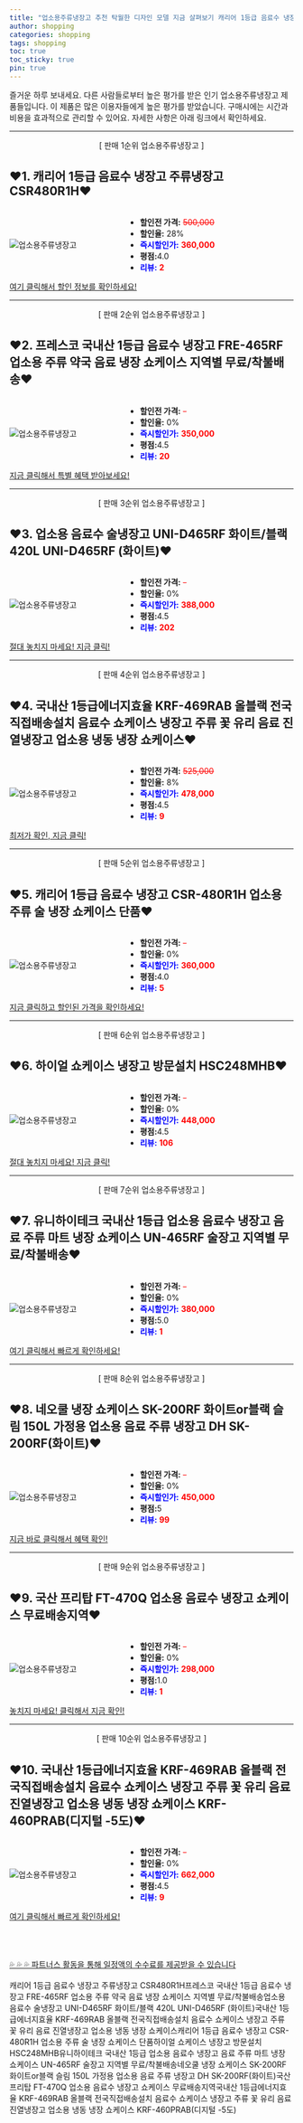 ```yaml
---
title: "업소용주류냉장고 추천 탁월한 디자인 모델 지금 살펴보기 캐리어 1등급 음료수 냉장고 주류냉장고"
author: shopping
categories: shopping
tags: shopping
toc: true
toc_sticky: true
pin: true
---
```

즐거운 하루 보내세요. 다른 사람들로부터 높은 평가를 받은 인기 업소용주류냉장고 제품들입니다. 이 제품은 많은 이용자들에게 높은 평가를 받았습니다. 구매시에는 시간과 비용을 효과적으로 관리할 수 있어요. 자세한 사항은 아래 링크에서 확인하세요.

---
<p class="toplist" style="margin: 0 auto; display: block; width: fit-content;">[ 판매 1순위 업소용주류냉장고 ]</p>

<h2><strong>❤️1. 캐리어 1등급 음료수 냉장고 주류냉장고 CSR480R1H❤️</strong></h2>

<div style="display: flex; align-items: center;">
    <div style="flex: 0.4;">
        <img src="https://thumbnail9.coupangcdn.com/thumbnails/remote/230x230ex/image/vendor_inventory/04e5/b541e1cac3d57d8947bf4debd44750e5014fcc9b38092fb56c322408e414.jpg" alt="업소용주류냉장고" style="max-width: 100%;">
    </div>
    <div style="flex: 0.6; margin-left: 10px;">
        <ul>
            <li><strong>할인전 가격:</strong> <del style="color: red;">500,000</del></li>
            <li><strong>할인율:</strong> 28%</li>
            <li><span style='color:blue'><strong>즉시할인가:</strong></span> <span style='color:red'><strong>360,000</strong></span></li>
            <li><strong>평점:</strong>4.0</li>
            <li><span style='color:blue'><strong>리뷰:</strong></span> <span style='color:red'><strong>2</strong></span></li>
        </ul>
    </div>
</div>
<div class="center">
    <a href="https://William4Davisa.github.io?lptag=AF9450613&subid=githubio&pageKey=8057150140&traceid=V0-153&itemId=22619062635&vendorItemId=89660625126" class="myButton">
        여기 클릭해서 할인 정보를 확인하세요!
    </a>
</div>


---
<p class="toplist" style="margin: 0 auto; display: block; width: fit-content;">[ 판매 2순위 업소용주류냉장고 ]</p>

<h2><strong>❤️2. 프레스코 국내산 1등급 음료수 냉장고 FRE-465RF 업소용 주류 약국 음료 냉장 쇼케이스 지역별 무료/착불배송❤️</strong></h2>

<div style="display: flex; align-items: center;">
    <div style="flex: 0.4;">
        <img src="https://thumbnail7.coupangcdn.com/thumbnails/remote/230x230ex/image/vendor_inventory/4260/29845354c1a1ff2f6b06d1f0684f45f3fcd2fc206d149cb2dca1583202b6.jpg" alt="업소용주류냉장고" style="max-width: 100%;">
    </div>
    <div style="flex: 0.6; margin-left: 10px;">
        <ul>
            <li><strong>할인전 가격:</strong> <del style="color: red;">-</del></li>
            <li><strong>할인율:</strong> 0%</li>
            <li><span style='color:blue'><strong>즉시할인가:</strong></span> <span style='color:red'><strong>350,000</strong></span></li>
            <li><strong>평점:</strong>4.5</li>
            <li><span style='color:blue'><strong>리뷰:</strong></span> <span style='color:red'><strong>20</strong></span></li>
        </ul>
    </div>
</div>
<div class="center">
    <a href="https://William4Davisa.github.io?lptag=AF9450613&subid=githubio&pageKey=7465351636&traceid=V0-153&itemId=19467939540&vendorItemId=87163643701" class="myButton">
        지금 클릭해서 특별 혜택 받아보세요!
    </a>
</div>


---
<p class="toplist" style="margin: 0 auto; display: block; width: fit-content;">[ 판매 3순위 업소용주류냉장고 ]</p>

<h2><strong>❤️3. 업소용 음료수 술냉장고 UNI-D465RF 화이트/블랙 420L UNI-D465RF (화이트)❤️</strong></h2>

<div style="display: flex; align-items: center;">
    <div style="flex: 0.4;">
        <img src="https://thumbnail8.coupangcdn.com/thumbnails/remote/230x230ex/image/vendor_inventory/5772/e00aa27e0aa22b2bf298fcc9d902eeaeeae0b97e17a17012542afc489e4e.jpg" alt="업소용주류냉장고" style="max-width: 100%;">
    </div>
    <div style="flex: 0.6; margin-left: 10px;">
        <ul>
            <li><strong>할인전 가격:</strong> <del style="color: red;">-</del></li>
            <li><strong>할인율:</strong> 0%</li>
            <li><span style='color:blue'><strong>즉시할인가:</strong></span> <span style='color:red'><strong>388,000</strong></span></li>
            <li><strong>평점:</strong>4.5</li>
            <li><span style='color:blue'><strong>리뷰:</strong></span> <span style='color:red'><strong>202</strong></span></li>
        </ul>
    </div>
</div>
<div class="center">
    <a href="https://William4Davisa.github.io?lptag=AF9450613&subid=githubio&pageKey=6226480805&traceid=V0-153&itemId=12489917344&vendorItemId=70135011212" class="myButton">
        절대 놓치지 마세요! 지금 클릭!
    </a>
</div>


---
<p class="toplist" style="margin: 0 auto; display: block; width: fit-content;">[ 판매 4순위 업소용주류냉장고 ]</p>

<h2><strong>❤️4. 국내산 1등급에너지효율 KRF-469RAB 올블랙 전국직접배송설치 음료수 쇼케이스 냉장고 주류 꽃 유리 음료 진열냉장고 업소용 냉동 냉장 쇼케이스❤️</strong></h2>

<div style="display: flex; align-items: center;">
    <div style="flex: 0.4;">
        <img src="https://thumbnail7.coupangcdn.com/thumbnails/remote/230x230ex/image/vendor_inventory/35ce/8e6d07c8841b4f89cd7265a42d730702f1b6d1ac38bfd3e638394e444681.jpg" alt="업소용주류냉장고" style="max-width: 100%;">
    </div>
    <div style="flex: 0.6; margin-left: 10px;">
        <ul>
            <li><strong>할인전 가격:</strong> <del style="color: red;">525,000</del></li>
            <li><strong>할인율:</strong> 8%</li>
            <li><span style='color:blue'><strong>즉시할인가:</strong></span> <span style='color:red'><strong>478,000</strong></span></li>
            <li><strong>평점:</strong>4.5</li>
            <li><span style='color:blue'><strong>리뷰:</strong></span> <span style='color:red'><strong>9</strong></span></li>
        </ul>
    </div>
</div>
<div class="center">
    <a href="https://William4Davisa.github.io?lptag=AF9450613&subid=githubio&pageKey=7734983477&traceid=V0-153&itemId=20795089153&vendorItemId=87864578125" class="myButton">
        최저가 확인, 지금 클릭!
    </a>
</div>


---
<p class="toplist" style="margin: 0 auto; display: block; width: fit-content;">[ 판매 5순위 업소용주류냉장고 ]</p>

<h2><strong>❤️5. 캐리어 1등급 음료수 냉장고 CSR-480R1H 업소용 주류 술 냉장 쇼케이스 단품❤️</strong></h2>

<div style="display: flex; align-items: center;">
    <div style="flex: 0.4;">
        <img src="https://thumbnail7.coupangcdn.com/thumbnails/remote/230x230ex/image/vendor_inventory/d075/9221bfd5f7b60ff8bcd934645d3f36f28635c082b9c68a07da69dd0935b0.jpg" alt="업소용주류냉장고" style="max-width: 100%;">
    </div>
    <div style="flex: 0.6; margin-left: 10px;">
        <ul>
            <li><strong>할인전 가격:</strong> <del style="color: red;">-</del></li>
            <li><strong>할인율:</strong> 0%</li>
            <li><span style='color:blue'><strong>즉시할인가:</strong></span> <span style='color:red'><strong>360,000</strong></span></li>
            <li><strong>평점:</strong>4.0</li>
            <li><span style='color:blue'><strong>리뷰:</strong></span> <span style='color:red'><strong>5</strong></span></li>
        </ul>
    </div>
</div>
<div class="center">
    <a href="https://William4Davisa.github.io?lptag=AF9450613&subid=githubio&pageKey=8054033098&traceid=V0-153&itemId=22600159867&vendorItemId=89641815893" class="myButton">
        지금 클릭하고 할인된 가격을 확인하세요!
    </a>
</div>


---
<p class="toplist" style="margin: 0 auto; display: block; width: fit-content;">[ 판매 6순위 업소용주류냉장고 ]</p>

<h2><strong>❤️6. 하이얼 쇼케이스 냉장고 방문설치 HSC248MHB❤️</strong></h2>

<div style="display: flex; align-items: center;">
    <div style="flex: 0.4;">
        <img src="https://thumbnail9.coupangcdn.com/thumbnails/remote/230x230ex/image/retail/images/2787151945580967-7e768c33-571a-46a9-aad7-40c7e7cef033.jpg" alt="업소용주류냉장고" style="max-width: 100%;">
    </div>
    <div style="flex: 0.6; margin-left: 10px;">
        <ul>
            <li><strong>할인전 가격:</strong> <del style="color: red;">-</del></li>
            <li><strong>할인율:</strong> 0%</li>
            <li><span style='color:blue'><strong>즉시할인가:</strong></span> <span style='color:red'><strong>448,000</strong></span></li>
            <li><strong>평점:</strong>4.5</li>
            <li><span style='color:blue'><strong>리뷰:</strong></span> <span style='color:red'><strong>106</strong></span></li>
        </ul>
    </div>
</div>
<div class="center">
    <a href="https://William4Davisa.github.io?lptag=AF9450613&subid=githubio&pageKey=7355196161&traceid=V0-153&itemId=18936872588&vendorItemId=86063462183" class="myButton">
        절대 놓치지 마세요! 지금 클릭!
    </a>
</div>


---
<p class="toplist" style="margin: 0 auto; display: block; width: fit-content;">[ 판매 7순위 업소용주류냉장고 ]</p>

<h2><strong>❤️7. 유니하이테크 국내산 1등급 업소용 음료수 냉장고 음료 주류 마트 냉장 쇼케이스 UN-465RF 술장고 지역별 무료/착불배송❤️</strong></h2>

<div style="display: flex; align-items: center;">
    <div style="flex: 0.4;">
        <img src="https://thumbnail10.coupangcdn.com/thumbnails/remote/230x230ex/image/vendor_inventory/a418/6cf372c9d9534e5be2188305f0830c01ac96e47f0f2a3536c1a0a710178b.jpg" alt="업소용주류냉장고" style="max-width: 100%;">
    </div>
    <div style="flex: 0.6; margin-left: 10px;">
        <ul>
            <li><strong>할인전 가격:</strong> <del style="color: red;">-</del></li>
            <li><strong>할인율:</strong> 0%</li>
            <li><span style='color:blue'><strong>즉시할인가:</strong></span> <span style='color:red'><strong>380,000</strong></span></li>
            <li><strong>평점:</strong>5.0</li>
            <li><span style='color:blue'><strong>리뷰:</strong></span> <span style='color:red'><strong>1</strong></span></li>
        </ul>
    </div>
</div>
<div class="center">
    <a href="https://William4Davisa.github.io?lptag=AF9450613&subid=githubio&pageKey=7465355308&traceid=V0-153&itemId=19467957300&vendorItemId=86578288429" class="myButton">
        여기 클릭해서 빠르게 확인하세요!
    </a>
</div>


---
<p class="toplist" style="margin: 0 auto; display: block; width: fit-content;">[ 판매 8순위 업소용주류냉장고 ]</p>

<h2><strong>❤️8. 네오쿨 냉장 쇼케이스 SK-200RF 화이트or블랙 슬림 150L 가정용 업소용 음료 주류 냉장고 DH SK-200RF(화이트)❤️</strong></h2>

<div style="display: flex; align-items: center;">
    <div style="flex: 0.4;">
        <img src="https://thumbnail9.coupangcdn.com/thumbnails/remote/230x230ex/image/vendor_inventory/d95f/472e306167a531d2dfc764e454fdbb5ba7ab037e1a4c656e38f40ab0dc5e.png" alt="업소용주류냉장고" style="max-width: 100%;">
    </div>
    <div style="flex: 0.6; margin-left: 10px;">
        <ul>
            <li><strong>할인전 가격:</strong> <del style="color: red;">-</del></li>
            <li><strong>할인율:</strong> 0%</li>
            <li><span style='color:blue'><strong>즉시할인가:</strong></span> <span style='color:red'><strong>450,000</strong></span></li>
            <li><strong>평점:</strong>5</li>
            <li><span style='color:blue'><strong>리뷰:</strong></span> <span style='color:red'><strong>99</strong></span></li>
        </ul>
    </div>
</div>
<div class="center">
    <a href="https://William4Davisa.github.io?lptag=AF9450613&subid=githubio&pageKey=8158975049&traceid=V0-153&itemId=23254368940&vendorItemId=90286766488" class="myButton">
        지금 바로 클릭해서 혜택 확인!
    </a>
</div>


---
<p class="toplist" style="margin: 0 auto; display: block; width: fit-content;">[ 판매 9순위 업소용주류냉장고 ]</p>

<h2><strong>❤️9. 국산 프리탑 FT-470Q 업소용 음료수 냉장고 쇼케이스 무료배송지역❤️</strong></h2>

<div style="display: flex; align-items: center;">
    <div style="flex: 0.4;">
        <img src="https://thumbnail7.coupangcdn.com/thumbnails/remote/230x230ex/image/vendor_inventory/30f7/a87ec0a1432b8984cb14aae005e6b8c8aaf793499cddfbb3056bddef982a.jpg" alt="업소용주류냉장고" style="max-width: 100%;">
    </div>
    <div style="flex: 0.6; margin-left: 10px;">
        <ul>
            <li><strong>할인전 가격:</strong> <del style="color: red;">-</del></li>
            <li><strong>할인율:</strong> 0%</li>
            <li><span style='color:blue'><strong>즉시할인가:</strong></span> <span style='color:red'><strong>298,000</strong></span></li>
            <li><strong>평점:</strong>1.0</li>
            <li><span style='color:blue'><strong>리뷰:</strong></span> <span style='color:red'><strong>1</strong></span></li>
        </ul>
    </div>
</div>
<div class="center">
    <a href="https://William4Davisa.github.io?lptag=AF9450613&subid=githubio&pageKey=7872348165&traceid=V0-153&itemId=21508703494&vendorItemId=88562221481" class="myButton">
        놓치지 마세요! 클릭해서 지금 확인!
    </a>
</div>


---
<p class="toplist" style="margin: 0 auto; display: block; width: fit-content;">[ 판매 10순위 업소용주류냉장고 ]</p>

<h2><strong>❤️10. 국내산 1등급에너지효율 KRF-469RAB 올블랙 전국직접배송설치 음료수 쇼케이스 냉장고 주류 꽃 유리 음료 진열냉장고 업소용 냉동 냉장 쇼케이스 KRF-460PRAB(디지털 -5도)❤️</strong></h2>

<div style="display: flex; align-items: center;">
    <div style="flex: 0.4;">
        <img src="https://thumbnail7.coupangcdn.com/thumbnails/remote/230x230ex/image/vendor_inventory/35ce/8e6d07c8841b4f89cd7265a42d730702f1b6d1ac38bfd3e638394e444681.jpg" alt="업소용주류냉장고" style="max-width: 100%;">
    </div>
    <div style="flex: 0.6; margin-left: 10px;">
        <ul>
            <li><strong>할인전 가격:</strong> <del style="color: red;">-</del></li>
            <li><strong>할인율:</strong> 0%</li>
            <li><span style='color:blue'><strong>즉시할인가:</strong></span> <span style='color:red'><strong>662,000</strong></span></li>
            <li><strong>평점:</strong>4.5</li>
            <li><span style='color:blue'><strong>리뷰:</strong></span> <span style='color:red'><strong>9</strong></span></li>
        </ul>
    </div>
</div>
<div class="center">
    <a href="https://William4Davisa.github.io?lptag=AF9450613&subid=githubio&pageKey=7734983477&traceid=V0-153&itemId=20795089158&vendorItemId=87864578152" class="myButton">
        여기 클릭해서 빠르게 확인하세요!
    </a>
</div>

<br><br><br>[💦 💦 💦 파트너스 활동을 통해 일정액의 수수료를 제공받을 수 있습니다](https://link.coupang.com/a/bcpT2c)<br><br>캐리어 1등급 음료수 냉장고 주류냉장고 CSR480R1H프레스코 국내산 1등급 음료수 냉장고 FRE-465RF 업소용 주류 약국 음료 냉장 쇼케이스 지역별 무료/착불배송업소용 음료수 술냉장고 UNI-D465RF 화이트/블랙 420L UNI-D465RF (화이트)국내산 1등급에너지효율 KRF-469RAB 올블랙 전국직접배송설치 음료수 쇼케이스 냉장고 주류 꽃 유리 음료 진열냉장고 업소용 냉동 냉장 쇼케이스캐리어 1등급 음료수 냉장고 CSR-480R1H 업소용 주류 술 냉장 쇼케이스 단품하이얼 쇼케이스 냉장고 방문설치 HSC248MHB유니하이테크 국내산 1등급 업소용 음료수 냉장고 음료 주류 마트 냉장 쇼케이스 UN-465RF 술장고 지역별 무료/착불배송네오쿨 냉장 쇼케이스 SK-200RF 화이트or블랙 슬림 150L 가정용 업소용 음료 주류 냉장고 DH SK-200RF(화이트)국산 프리탑 FT-470Q 업소용 음료수 냉장고 쇼케이스 무료배송지역국내산 1등급에너지효율 KRF-469RAB 올블랙 전국직접배송설치 음료수 쇼케이스 냉장고 주류 꽃 유리 음료 진열냉장고 업소용 냉동 냉장 쇼케이스 KRF-460PRAB(디지털 -5도)